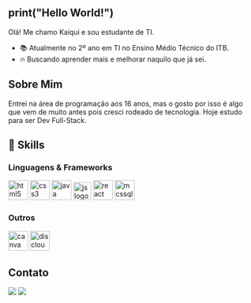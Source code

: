 ## print("Hello World!")

<p>
  Olá! Me chamo Kaiqui e sou estudante de TI.

  - 📚 Atualmente no 2º ano em TI no Ensino Médio Técnico do ITB.
  - 🔥 Buscando aprender mais e melhorar naquilo que já sei.
</p>

<h2 align="left">Sobre Mim</h2>
<p>
  Entrei na área de programação aos 16 anos, mas o gosto por isso é algo que vem de muito antes pois cresci rodeado de tecnologia. Hoje estudo para ser Dev Full-Stack.
</p>

<h2 align="left">💎 Skills</h2>
<h3>Linguagens & Frameworks</h3>
<div>
  <img src="https://cdn.jsdelivr.net/gh/devicons/devicon@latest/icons/html5/html5-plain-wordmark.svg" width="40px" alt="html5 logo"/>
  <img src="https://cdn.jsdelivr.net/gh/devicons/devicon@latest/icons/css3/css3-plain-wordmark.svg" width="40px" alt="css3 logo"/>
  <img src="https://cdn.jsdelivr.net/gh/devicons/devicon@latest/icons/java/java-original-wordmark.svg" width="40px" alt="java logo"/>
  <img src="https://cdn.jsdelivr.net/gh/devicons/devicon@latest/icons/javascript/javascript-plain.svg" width="36px" alt="js logo"/>
  <img src="https://cdn.jsdelivr.net/gh/devicons/devicon@latest/icons/react/react-original-wordmark.svg" width="40px" alt="react logo"/>
  <img src="https://cdn.jsdelivr.net/gh/devicons/devicon@latest/icons/microsoftsqlserver/microsoftsqlserver-original-wordmark.svg" width="40px" alt="mcssql logo"/>
</div>
<h3>Outros</h3>
<div>
  <img src="https://cdn.jsdelivr.net/gh/devicons/devicon@latest/icons/canva/canva-original.svg" width="40px" alt="canva logo"/>
  <img src="https://cdn.jsdelivr.net/gh/devicons/devicon@latest/icons/discloud/discloud-original.svg" width="40px" alt="discloud logo"/>
</div>

<h2>Contato</h2>
<div>
  <a href="https://www.instagram.com/Kyqsx.yz"><img src="https://img.shields.io/badge/Instagram-FF0069.svg?style=for-the-badge&logo=Instagram&logoColor=white"/></a>
  <a href="https://wa.me/5511965829101?text=Vim%20pelo%20seu%20perfil%20no%20GitHub,%20podemos%20conversar%3F
"><img src="https://img.shields.io/badge/WhatsApp-25D366.svg?style=for-the-badge&logo=WhatsApp&logoColor=white"/></a>
  
</div>

